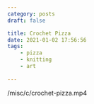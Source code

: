 ```yaml
---
category: posts
draft: false

title: Crochet Pizza
date: 2021-01-02 17:56:56
tags:
    - pizza
    - knitting
    - art
    
---
```


/misc/c/crochet-pizza.mp4
